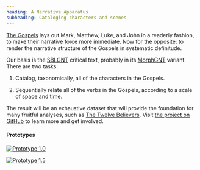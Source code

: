```yaml
---
heading: A Narrative Apparatus
subheading: Cataloging characters and scenes
---
```


[The Gospels](/the-gospels) lays out Mark, Matthew, Luke, and John in a
readerly fashion, to make their narrative force more immediate. Now for the
opposite: to render the narrative structure of the Gospels in systematic
definitude.

Our basis is the [SBLGNT](http://sblgnt.com/) critical text, probably in its
[MorphGNT](https://github.com/morphgnt/sblgnt) variant. There are two tasks:

1. Catalog, taxonomically, all of the characters in the Gospels.

1. Sequentially relate all of the verbs in the Gospels, according to a scale of
   space and time.

The result will be an exhaustive dataset that will provide the foundation for
many fruitful analyses, such as [The Twelve Believers](/the-twelve-believers/).
Visit [the project on
GitHub](https://github.com/gospel-desk/a-narrative-apparatus) to learn more and
get involved.


#### Prototypes

[![Prototype 1.0](https://raw.githubusercontent.com/gospel-desk/a-narrative-apparatus/master/v1/prototype-1.png)](https://github.com/gospel-desk/a-narrative-apparatus/blob/master/v1/The%20Gospels,%20with%20a%20Narrative%20Apparatus.pdf)

[![Prototype 1.5](https://raw.githubusercontent.com/gospel-desk/a-narrative-apparatus/master/v1/prototype-1.5.png)](https://github.com/gospel-desk/a-narrative-apparatus/blob/master/v1/Data.pdf)
